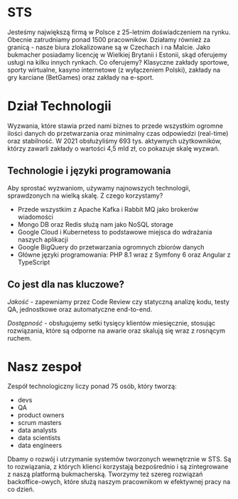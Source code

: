 # STS

Jesteśmy największą firmą w Polsce z 25-letnim doświadczeniem na rynku. Obecnie zatrudniamy ponad 1500 pracowników. Działamy również za granicą - nasze biura zlokalizowane są w Czechach i na Malcie. Jako bukmacher posiadamy licencję w Wielkiej Brytanii i Estonii, skąd oferujemy usługi na kilku innych rynkach.
Co oferujemy? Klasyczne zakłady sportowe, sporty wirtualne, kasyno internetowe (z wyłączeniem Polski), zakłady na gry karciane (BetGames) oraz zakłady na e-sport.

# Dział Technologii

Wyzwania, które stawia przed nami biznes to przede wszystkim ogromne ilości danych do przetwarzania oraz minimalny czas odpowiedzi (real-time) oraz stabilność. W 2021 obsłużyliśmy 693 tys. aktywnych użytkowników, którzy zawarli zakłady o wartości 4,5 mld zł, co pokazuje skalę wyzwań.

## Technologie i języki programowania

Aby sprostać wyzwaniom, używamy najnowszych technologii, sprawdzonych na wielką skalę. Z czego korzystamy?

* Przede wszystkim z Apache Kafka i Rabbit MQ jako brokerów wiadomości
* Mongo DB oraz Redis służą nam jako NoSQL storage
* Google Cloud i Kubernetess to podstawowe miejsca do wdrażania naszych aplikacji
* Google BigQuery do przetwarzania ogromnych zbiorów danych
* Główne języki programowania: PHP 8.1 wraz z Symfony 6 oraz Angular z TypeScript

## Co jest dla nas kluczowe?

_Jakość_ - zapewniamy przez Code Review czy statyczną analizę kodu, testy QA, jednostkowe oraz automatyczne end-to-end.

_Dostępność_ - obsługujemy setki tysięcy klientów miesięcznie, stosując rozwiązania, które są odporne na awarie oraz skalują się wraz z rosnącym ruchem.

# Nasz zespoł

Zespół technologiczny liczy ponad 75 osób, który tworzą:

* devs
* QA
* product owners
* scrum masters
* data analysts
* data scientists
* data engineers

Dbamy o rozwój i utrzymanie systemów tworzonych wewnętrznie w STS. Są to rozwiązania, z których klienci korzystają bezpośrednio i są zintegrowane z naszą platformą bukmacherską. Tworzymy też szereg rozwiązań backoffice-owych, które służą naszym pracownikom w efektywnej pracy na co dzień.
